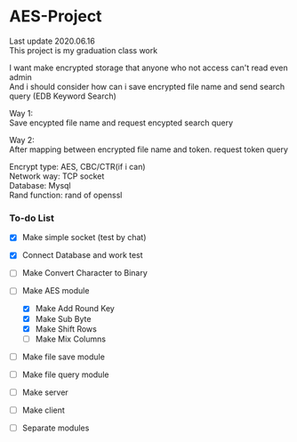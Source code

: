 # AES-Project  
Last update 2020.06.16  
This project is my graduation class work 

I want make encrypted storage that anyone who not access can't read even admin   
And i should consider how can i save encrypted file name and send search query (EDB Keyword Search)  

Way 1:   
Save encypted file name and request encypted search query 

Way 2:  
After mapping between encrypted file name and token. request token query 

Encrypt type: AES, CBC/CTR(if i can)  
Network way: TCP socket  
Database: Mysql   
Rand function: rand of openssl  

### To-do List  

- [x] Make simple socket (test by chat)  
- [x] Connect Database and work test  
- [ ] Make Convert Character to Binary 
- [ ] Make AES module  
  - [x] Make Add Round Key
  - [x] Make Sub Byte
  - [x] Make Shift Rows
  - [ ] Make Mix Columns
- [ ] Make file save module  
- [ ] Make file query module  
- [ ] Make server  
- [ ] Make client  
- [ ] Separate modules  



